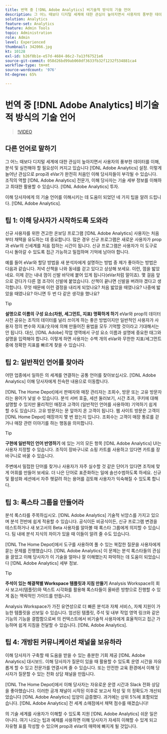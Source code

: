 ```yaml
---
title: 번역 중 [!DNL Adobe Analytics] 비기술적 방식의 기술 언어
description: 그 어느 때보다 디지털 세계에 대한 관심이 높아지면서 사용자의 풍부한 데이터를 이해, 분석 및 실천해야 할 필요성이 커지고 있습니다 [!DNL Adobe Analytics] 설정. 이렇게 늘어난 관심으로 prop과 eVar가 완전히 처음인 이해 당사자들이 부각될 수 있습니다. 조직의 역할 [!DNL Adobe Analytics] 전문가, 이해 당사자는 기술 세부 정보를 이해하고 최대한 활용할 수 있습니다. [!DNL Adobe Analytics] 투자.
solution: Analytics
feature-set: Analytics
feature: Admin Tools
topic: Administration
role: Admin
level: Experienced
thumbnail: 342066.jpg
kt: 10128
exl-id: b26f8b1e-e57d-4684-86c2-7a13f67521e6
source-git-commit: 058d26bd99ab060df3633fb32f1232f534881ca4
workflow-type: tm+mt
source-wordcount: '976'
ht-degree: 65%

---
```


# 번역 중 [!DNL Adobe Analytics] 비기술적 방식의 기술 언어

>[!VIDEO](https://video.tv.adobe.com/v/342066/?quality=12&learn=on)

## 다른 언어로 말하기

그 어느 때보다 디지털 세계에 대한 관심이 높아지면서 사용자의 풍부한 데이터를 이해, 분석 및 실천해야 할 필요성이 커지고 있습니다 [!DNL Adobe Analytics] 설정. 이렇게 늘어난 관심으로 prop과 eVar가 완전히 처음인 이해 당사자들이 부각될 수 있습니다. 조직의 역할 [!DNL Adobe Analytics] 전문가, 이해 당사자는 기술 세부 정보를 이해하고 최대한 활용할 수 있습니다. [!DNL Adobe Analytics] 투자.

이해 당사자에게 의 기술 언어를 이해시키는 데 도움이 되었던 네 가지 팁을 알려 드립니다. [!DNL Adobe Analytics].

## 팁 1: 이해 당사자가 시작하도록 도와라

신규 사용자를 위한 견고한 온보딩 프로그램 [!DNL Adobe Analytics] 사용자는 처음부터 채택을 유도하는 데 중요합니다. 많은 경우 신규 프로그램은 새로운 사용자가 prop과 eVar의 신세계를 처음 접하는 시간이 됩니다. 신규 프로그램은 사용자가 이 도구로 다시 돌아갈 수 있도록 접근 가능하고 밀접하며 기억에 남아야 합니다.

예를 들어 eVar와 할당 방법을 새 분석자에게 설명하는 방법 중 제가 좋아하는 방법은 다음과 같습니다. 저녁 산책을 나와 동네를 걷고 있다고 상상해 보세요. 이런, 껌을 밟았네요. 이제 걷는 내내 껌이 신발 바닥에 붙어 있게 됩니다(eVar처럼 말이죠). 몇 걸음 앞으로 걷다가 다른 껌 조각이 신발에 붙었습니다. 산책이 끝나면 신발을 버려야 겠다고 생각합니다. 무엇 때문에 이런 결정을 내리게 되었나요? 처음 밟았을 때였나요? 나중에 밟았을 때였나요? 아니면 두 번 다 같은 생각을 했나요?

>[!TIP]
>
>**설명으로 이름의 구성 요소(차원, 세그먼트, 지표) 명확하게 하기**
>eVar와 prop의 데이터 사전 공유는 조직의 데이터를 널리 쓰이게 하는 좋은 방법이지만 일반적인 사용자가 사용자 정의 변수와 지표/숫자에 의해 만들어진 용법을 모두 기억할 것이라고 기대해서는 안 됩니다. 대신, [!DNL Adobe] 작업 영역에서 구성 요소 이름과 설명에 중요한 태그와 설명을 입력해야 합니다. 이렇게 하면 사용자는 수백 개의 eVar와 무한한 지표/세그먼트 중에 정확한 지표를 빠르게 찾을 수 있습니다.

## 팁 2: 일반적인 언어를 찾아라

어떤 업종에서 일하든 의 세계를 연결하는 공통 언어를 찾아보십시오. [!DNL Adobe Analytics] 이해 당사자에게 친숙한 내용으로 이동합니다.

[!DNL The Home Depot]에서 판매자와 매장 관리자는 조회수, 방문 또는 고유 방문자라는 용어가 낯설 수 있습니다. 분석 서버 호출, 세션 둘러보기, 시간 초과, 쿠키에 대해 설명할 수 있지만 물리적인 매장과 고객이 (일반적인 언어를 사용하여) 기억하기 쉽게 할 수도 있습니다. 고유 방문자는 문 앞까지 온 고객이 됩니다. 웹 사이트 방문은 고객이 [!DNL Home Depot] 매장까지 몇 번 왔는지 입니다. 조회수는 고객이 매장 통로를 걷거나 매장 관련 이야기를 하는 행동을 의미합니다.

>[!TIP]
>
>**구현에 일반적인 언어 반영하기**
>에 있는 거의 모든 항목 [!DNL Adobe Analytics] UI는 사용자 지정할 수 있습니다. 조직이 장바구니로 쇼핑 카트를 사용하고 있다면 카트를 장바구니로 바꿀 수 있습니다.
>
>주변에서 밀접한 단어를 찾거나 사용자가 자주 실수할 것 같은 단어가 있다면 조직에 맞게 어휘를 만들어 보세요. 더 나은 단어로 표준화하는 일에 솔선수범하도록 하세요. 신규 및 활성화 세션에서 자주 헷갈려 하는 용어를 검토해 사용자가 익숙해질 수 있도록 합니다.

## 팁 3: 록스타 그룹을 만들어라

분석 록스타를 주목하십시오. [!DNL Adobe Analytics] 기술적 뉘앙스를 가지고 있으며 분석 전반에 쉽게 적용할 수 있습니다. 공식이든 비공식이든, 신규 프로그램 변경을 테스트하거나 새 보고서의 Beta 사용자를 알아볼 때 록스타 그룹에게 의지할 수 있습니다. 팀 내에 분석 지식의 차이가 있을 때 이들이 알려 줄 수도 있습니다.

[!DNL The Home Depot]에서 도구를 사용하여 풀 수 있는 복잡한 질문을 사용자에게 묻는 문제를 진행했습니다. [!DNL Adobe Analytics] 이 문제는 분석 록스타들의 관심을 끌었고 이해 당사자가 이 기술을 얼마나 잘 이해했는지 파악하는 데 도움이 되었습니다 [!DNL Adobe Analytics] 세부 정보.

>[!TIP]
>
>**주석이 있는 해결책별 Workspace 템플릿과 지침 만들기**
>Analysis Workspace의 회사 보고서(템플릿)와 텍스트 시각화를 활용해 록스타들이 올바른 방향으로 진행할 수 있게 돕는 맥락적인 가이드를 만듭니다.
>
>Analysis Workspace가 가진 유연성으로 더 빠른 분석과 자체 서비스, 자체 지원이 가능한 템플릿을 선보일 수 있습니다. 엄선된 템플릿, 주석 및 내부 작업 영역 링크와 같은 기능의 기능을 결합함으로써 의 컨텍스트에서 비기술적 사용자에게 효율적이고 접근 가능하며 쉽게 지침을 전달할 수 있습니다. [!DNL Adobe Analytics].

## 팁 4: 개방된 커뮤니케이션 채널을 보유하라

이해 당사자가 구축할 때 도움을 받을 수 있는 충분한 기회 제공 [!DNL Adobe Analytics] 대시보드. 이해 당사자가 질문이 있을 때 활용할 수 있도록 운영 시간을 자유롭게 할 수 있고 전문가를 연결시켜 줄 수 있습니다. 또는 안전한 교육 환경에서 이해 당사자가 질문할 수 있는 전화 상담 채널을 만듭니다.

[!DNL The Home Depot]에서 이해 당사자는 자유로운 운영 시간과 Slack 전화 상담을 좋아했습니다. 이러한 공개 채널이 시작된 이후로 보고서 작성 및 의 정확도가 개선되었습니다 [!DNL Adobe Analytics] 입양이 급증했다. 과거에는 상위 5%에 포함되었습니다. [!DNL Adobe Analytics] 전 세계 소매점에서 채택 점수를 매겼습니다!

의 기술 세계를 사용자가 이해할 수 있도록 지원 [!DNL Adobe Analytics] 쉬운 일은 아니다. 여기 나오는 팁과 예제를 사용하면 이해 당사자가 자세히 이해할 수 있게 되고 자유형 표를 작성할 수 있으며 prop과 eVar의 매력에 빠지게 될 것입니다.
